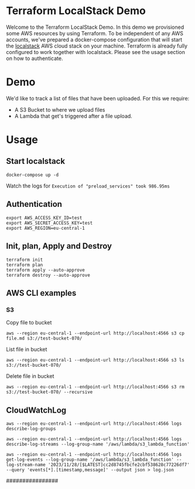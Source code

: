 # Terraform LocalStack Demo

Welcome to the Terraform LocalStack Demo. In this demo we  provisioned
some AWS resources by using Terraform. To be independent of any AWS accounts, we've prepared
a docker-compose configuration that will start the [localstack](https://github.com/localstack) 
AWS cloud stack on your machine. Terraform is already fully configured to work together with 
localstack. Please see the usage section on how to authenticate.

# Demo

We'd like to track a list of files that have been uploaded. For this we require:
- A S3 Bucket to where we upload files
- A Lambda that get's triggered after a file upload.

# Usage

## Start localstack

```shell
docker-compose up -d
```

Watch the logs for `Execution of "preload_services" took 986.95ms`

## Authentication
```shell
export AWS_ACCESS_KEY_ID=test
export AWS_SECRET_ACCESS_KEY=test
export AWS_REGION=eu-central-1
```

## Init, plan, Apply and Destroy
```shell
terraform init
terraform plan
terraform apply --auto-approve
terraform destroy --auto-approve
```

## AWS CLI examples
### S3
Copy file to bucket
```shell
aws --region eu-central-1 --endpoint-url http://localhost:4566 s3 cp file.md s3://test-bucket-070/
```

List file in bucket
```shell
aws --region eu-central-1 --endpoint-url http://localhost:4566 s3 ls s3://test-bucket-070/
```

Delete file in bucket
```shell
aws --region eu-central-1 --endpoint-url http://localhost:4566 s3 rm s3://test-bucket-070/ --recursive
```

## CloudWatchLog

```shell
aws --region eu-central-1 --endpoint-url http://localhost:4566 logs describe-log-groups

aws --region eu-central-1 --endpoint-url http://localhost:4566 logs describe-log-streams --log-group-name '/aws/lambda/s3_lambda_function'

aws --region eu-central-1 --endpoint-url http://localhost:4566 logs get-log-events --log-group-name '/aws/lambda/s3_lambda_function' --log-stream-name '2023/11/28/[$LATEST]cc2d8745fbcfe2cbf538628c77226df7' --query 'events[*].[timestamp,message]' --output json > log.json
```


################
